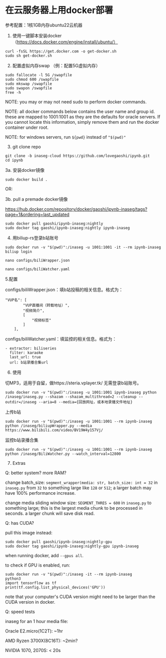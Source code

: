# 在云服务器上用docker部署

参考配置：1核1GB内存ubuntu22云机器

1. 使用一键脚本安装docker（https://docs.docker.com/engine/install/ubuntu/）
```
curl -fsSL https://get.docker.com -o get-docker.sh
sudo sh get-docker.sh
```

2. 配置虚拟内存swap （例：配置5G虚拟内存）
```
sudo fallocate -l 5G /swapfile
sudo chmod 600 /swapfile
sudo mkswap /swapfile
sudo swapon /swapfile
free -h
```

NOTE: you may or may not need sudo to perform docker commands.

NOTE: all docker commands below contains the user name and group id. these are mapped to 1001:1001 as they are the defaults for oracle servers. If you cannot locate this information, simply remove them and run the docker container under root. 

NOTE: for windows servers, run `${pwd}` instead of `"$(pwd)"`

3. git clone repo
```
git clone -b inaseg-cloud https://github.com/lovegaoshi/ipynb.git
cd ipynb
```

3a. 安装docker镜像
```
sudo docker build .
```
OR:

3b. pull a premade docker镜像

https://hub.docker.com/repository/docker/gaoshi/ipynb-inaseg/tags?page=1&ordering=last_updated

```
sudo docker pull gaoshi/ipynb-inaseg:nightly
sudo docker tag gaoshi/ipynb-inaseg:nightly ipynb-inaseg
```

4. 用biliup-rs登录b站账号
```
sudo docker run -v "$(pwd)":/inaseg -u 1001:1001 -it --rm ipynb-inaseg
biliup login
```
```
nano configs/biliWrapper.json
```
```
nano configs/biliWatcher.yaml
```

5.配置

configs/biliWrapper.json：填b站投稿的相关信息。格式为：
```
"VUP名": [
        "VUP直播间（转载地址）",
        "视频简介",
        [
            "视频标签"
        ]
    ],
```
configs/biliWatcher.yaml：填监控的相关信息。格式为：
```
- extractor: biliseries
  filter: karaoke
  last_url: true
  url: b站录播合集url
```



6. 使用

切MP3，适用于自留，做https://steria.vplayer.tk/ 无需登录b站账号。

`sudo docker run -v "$(pwd)":/inaseg -u 1001:1001 ipynb-inaseg python /inaseg/inaseg.py --shazam --shazam_multithread=2 --cleanup --outdir=/inaseg --aria=8 --media={回放网址，或本地录播文件地址}`

上传b站

`sudo docker run -v "$(pwd)":/inaseg -u 1001:1001 --rm ipynb-inaseg python /inaseg/biliupWrapper.py --media https://www.bilibili.com/video/BV19W4y157Vj/ `

监控b站录播合集

`sudo docker run -v "$(pwd)":/inaseg -u 1001:1001 --rm ipynb-inaseg python /inaseg/BiliWatcher.py --watch_interval=12800`

7. Extras

Q: better system? more RAM?

change batch_size: `segment_wrapper(media: str, batch_size: int = 32` in `inaseg.py` from `32` to something large like `128` or `512`; a larger batch may have 100% performance increase.

change media sliding window size: `SEGMENT_THRES = 600` in `inaseg.py` to something large; this is the largest media chunk to be processed in seconds. a larger chunk will save disk read.

Q: has CUDA?

pull this image instead:

```
sudo docker pull gaoshi/ipynb-inaseg:nightly-gpu
sudo docker tag gaoshi/ipynb-inaseg:nightly-gpu ipynb-inaseg
```

when running docker, add `--gpus all`.

to check if GPU is enabled, run:

```
sudo docker run -v "$(pwd)":/inaseg -it --rm ipynb-inaseg
python3
import tensorflow as tf
print(tf.config.list_physical_devices('GPU'))
```

note that your computer's CUDA version might need to be larger than the CUDA version in docker. 

Q: speed tests

inaseg for an 1 hour media file: 

Oracle E2.micro(1C2T): ~1hr

AMD Ryzen 3700X(8C16T): ~2min?

NVIDIA 1070, 2070S: < 20s
